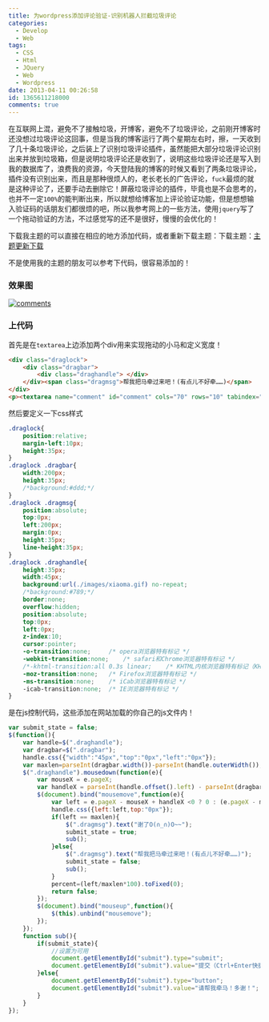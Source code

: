 ```yaml
---
title: 为wordpress添加评论验证-识别机器人拦截垃圾评论
categories:
  - Develop
  - Web
tags:
  - CSS
  - Html
  - JQuery
  - Web
  - Wordpress
date: 2013-04-11 00:26:58
id: 1365611218000
comments: true
---
```


在互联网上混，避免不了接触垃圾，开博客，避免不了垃圾评论，之前刚开博客时还没想过垃圾评论这回事，但是当我的博客运行了两个星期左右时，擦，一天收到了几十条垃圾评论，之后装上了识别垃圾评论插件，虽然能把大部分垃圾评论识别出来并放到垃圾箱，但是说明垃圾评论还是收到了，说明这些垃圾评论还是写入到我的数据库了，浪费我的资源，今天登陆我的博客的时候又看到了两条垃圾评论，插件没有识别出来，而且是那种很烦人的，老长老长的广告评论，`fuck`最烦的就是这种评论了，还要手动去删除它！屏蔽垃圾评论的插件，毕竟也是不会思考的，也并不一定`100%`的能判断出来，所以就想给博客加上评论验证功能，但是想想输入验证码的话朋友们都很烦的吧，所以我参考网上的一些方法，使用`jquery`写了一个拖动验证的方法，不过感觉写的还不是很好，慢慢的会优化的！

下载我主题的可以直接在相应的地方添加代码，或者重新下载主题：下载主题：[主题更新下载](http://www.melove.net/?p=224)

不是使用我的主题的朋友可以参考下代码，很容易添加的！

### 效果图
[![comments](http://lzan13.qiniudn.com/blog/uploads/images/2013/04/comments.png)](http://lzan13.qiniudn.com/blog/uploads/images/2013/04/comments.png)

### 上代码
首先是在`textarea`上边添加两个div用来实现拖动的小马和定义宽度！
```html
<div class="draglock">
	<div class="dragbar">
		<div class="draghandle"> </div>
	</div><span class="dragmsg">帮我把马牵过来吧！(有点儿不好牵……)</span>
</div>
<p><textarea name="comment" id="comment" cols="70" rows="10" tabindex="4" onkeydown="if(event.ctrlKey&&event.keyCode==13){document.getElementById('submit').click();return false};"></textarea></p>
```

然后要定义一下css样式
```css
.draglock{
	position:relative;
	margin-left:10px;
	height:35px;
}
.draglock .dragbar{
	width:200px;
	height:35px;
	/*background:#ddd;*/
}
.draglock .dragmsg{
	position:absolute;
	top:0px;
	left:200px;
	margin:0px;
	height:35px;
	line-height:35px;
}
.draglock .draghandle{
	height:35px;
	width:45px;
	background:url(./images/xiaoma.gif) no-repeat;
	/*background:#789;*/
	border:none;
	overflow:hidden;
	position:absolute;
	top:0px;
	left:0px;
	z-index:10;
	cursor:pointer;
	-o-transition:none;		/* opera浏览器特有标记 */
	-webkit-transition:none;	/* safari和Chrome浏览器特有标记 */
	/*-khtml-transition:all 0.3s linear;	/* KHTML内核浏览器特有标记（KHTML是WebKit的前身） */
	-moz-transition:none;	/* Firefox浏览器特有标记 */
	-ms-transition:none;	/* iCab浏览器特有标记 */
	-icab-transition:none;	/* IE浏览器特有标记 */
}
```

是在js控制代码，这些添加在网站加载的你自己的js文件内！
```javascript
var submit_state = false;
$(function(){
	var handle=$(".draghandle");
	var dragbar=$(".dragbar");
	handle.css({"width":"45px","top":"0px","left":"0px"});
	var maxlen=parseInt(dragbar.width())-parseInt(handle.outerWidth());
	$(".draghandle").mousedown(function(e){
		var mouseX = e.pageX;
		var handleX = parseInt(handle.offset().left) - parseInt(dragbar.offset().left);
		$(document).bind("mousemove",function(e){
			var left = e.pageX - mouseX + handleX <0 ? 0 : (e.pageX - mouseX + handleX >= maxlen ? maxlen : e.pageX - mouseX + handleX);
			handle.css({left:left,top:"0px"});
			if(left == maxlen){
				$(".dragmsg").text("谢了O(∩_∩)O~~");
				submit_state = true;
				sub();
			}else{
				$(".dragmsg").text("帮我把马牵过来吧！(有点儿不好牵……)");
				submit_state = false;
				sub();
			}
		    percent=(left/maxlen*100).toFixed(0);
		    return false;
		});
		$(document).bind("mouseup",function(){
			$(this).unbind("mousemove");
		});
	});
	function sub(){
		if(submit_state){
			//设置为可用 
			document.getElementById("submit").type="submit";
			document.getElementById("submit").value="提交（Ctrl+Enter快捷）";
		}else{
			document.getElementById("submit").type="button";
			document.getElementById("submit").value="请帮我牵马！多谢！";
		}
	}
});
```